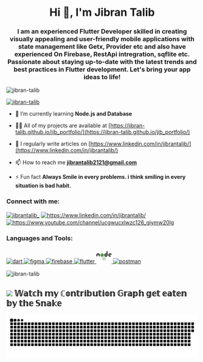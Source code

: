 <h1 align="center">Hi 👋, I'm Jibran Talib</h1>
<h3 align="center">I am an experienced Flutter Developer skilled in creating visually appealing and user-friendly mobile applications with state management like Getx, Provider etc and also have experienced On Firebase, RestApi intregration, sqflite etc. Passionate about staying up-to-date with the latest trends and best practices in Flutter development. Let's bring your app ideas to life!</h3>

<p align="left"> <img src="https://komarev.com/ghpvc/?username=jibran-talib&label=Profile%20views&color=0e75b6&style=flat&theme=onedark" alt="jibran-talib" /> </p>

<p align="left"> <a href="https://github.com/ryo-ma/github-profile-trophy"><img src="https://github-profile-trophy.vercel.app/?username=jibran-talib&theme=onedark" alt="jibran-talib" /></a> </p>

- 🌱 I’m currently learning **Node.js and Database**

- 👨‍💻 All of my projects are available at [https://jibran-talib.github.io/jib_portfolio/](https://jibran-talib.github.io/jib_portfolio/)

- 📝 I regularly write articles on [https://www.linkedin.com/in/jibrantalib/](https://www.linkedin.com/in/jibrantalib/)

- 📫 How to reach me **jibrantalib2121@gmail.com**

- ⚡ Fun fact **Always Smile in every problems. i think smiling in every situation is bad habit.**

<h3 align="left">Connect with me:</h3>
<p align="left">
<a href="https://twitter.com/jibrantalib_" target="blank"><img align="center" src="https://raw.githubusercontent.com/rahuldkjain/github-profile-readme-generator/master/src/images/icons/Social/twitter.svg" alt="jibrantalib_" height="30" width="40" /></a>
<a href="https://linkedin.com/in/https://www.linkedin.com/in/jibrantalib/" target="blank"><img align="center" src="https://raw.githubusercontent.com/rahuldkjain/github-profile-readme-generator/master/src/images/icons/Social/linked-in-alt.svg" alt="https://www.linkedin.com/in/jibrantalib/" height="30" width="40" /></a>
<a href="https://www.youtube.com/c/https://www.youtube.com/channel/ucgwucxlwzc126_giymw20lg" target="blank"><img align="center" src="https://raw.githubusercontent.com/rahuldkjain/github-profile-readme-generator/master/src/images/icons/Social/youtube.svg" alt="https://www.youtube.com/channel/ucgwucxlwzc126_giymw20lg" height="40" width="40" /></a>
</p>

<h3 align="left">Languages and Tools:</h3>
<p align="left"> <a href="https://dart.dev" target="_blank" rel="noreferrer"> <img src="https://www.vectorlogo.zone/logos/dartlang/dartlang-icon.svg" alt="dart" width="40" height="40"/> </a> <a href="https://www.figma.com/" target="_blank" rel="noreferrer"> <img src="https://www.vectorlogo.zone/logos/figma/figma-icon.svg" alt="figma" width="40" height="40"/> </a> <a href="https://firebase.google.com/" target="_blank" rel="noreferrer"> <img src="https://www.vectorlogo.zone/logos/firebase/firebase-icon.svg" alt="firebase" width="40" height="40"/> </a> <a href="https://flutter.dev" target="_blank" rel="noreferrer"> <img src="https://www.vectorlogo.zone/logos/flutterio/flutterio-icon.svg" alt="flutter" width="40" height="40"/> </a> <a href="https://nodejs.org" target="_blank" rel="noreferrer"> <img src="https://raw.githubusercontent.com/devicons/devicon/master/icons/nodejs/nodejs-original-wordmark.svg" alt="nodejs" width="40" height="40"/> </a> <a href="https://postman.com" target="_blank" rel="noreferrer"> <img src="https://www.vectorlogo.zone/logos/getpostman/getpostman-icon.svg" alt="postman" width="40" height="40"/> </a> </p>

<p><img align="center" src="https://github-readme-streak-stats.herokuapp.com/?user=jibran-talib&theme=onedark" alt="jibran-talib" /></p>

<h2><img src="https://slackmojis.com/emojis/60722-clown-face/download" width="30"/> 𝕎𝕒𝕥𝕔𝕙 𝕞𝕪 ℂ𝕠𝕟𝕥𝕣𝕚𝕓𝕦𝕥𝕚𝕠𝕟 𝔾𝕣𝕒𝕡𝕙 𝕘𝕖𝕥 𝕖𝕒𝕥𝕖𝕟 𝕓𝕪 𝕥𝕙𝕖 𝕊𝕟𝕒𝕜𝕖</h2>

![Snake animation](https://github.com/Jibran-Talib/Jibran-Talib/blob/main/github-snake.svg)
